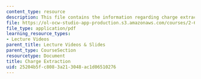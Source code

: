 ```yaml
---
content_type: resource
description: This file contains the information regarding charge extraction.
file: https://ol-ocw-studio-app-production.s3.amazonaws.com/courses/2-627-fundamentals-of-photovoltaics-fall-2013/25204b5fc8083a213048ac1d06510276_MIT2_627F13_lec09.pdf
file_type: application/pdf
learning_resource_types:
- Lecture Videos
parent_title: Lecture Videos & Slides
parent_type: CourseSection
resourcetype: Document
title: Charge Extraction
uid: 25204b5f-c808-3a21-3048-ac1d06510276
---
```

